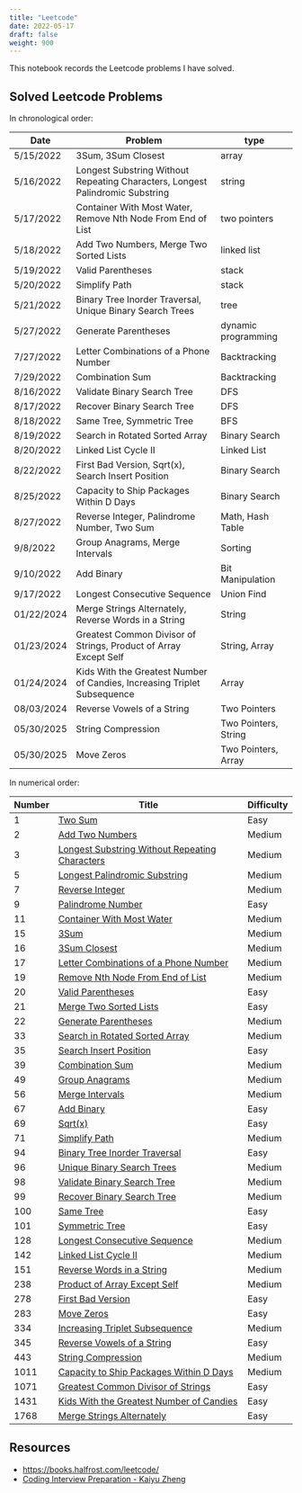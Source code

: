 ```yaml
---
title: "Leetcode"
date: 2022-05-17
draft: false
weight: 900
---
```


This notebook records the Leetcode problems I have solved.

## Solved Leetcode Problems

In chronological order:

| Date | Problem | type |
| ---- | ------- | ---- |
| 5/15/2022 | 3Sum, 3Sum Closest | array |
| 5/16/2022 | Longest Substring Without Repeating Characters, Longest Palindromic Substring | string |
| 5/17/2022 | Container With Most Water, Remove Nth Node From End of List | two pointers |
| 5/18/2022 | Add Two Numbers, Merge Two Sorted Lists | linked list |
| 5/19/2022 | Valid Parentheses | stack |
| 5/20/2022 | Simplify Path | stack |
| 5/21/2022 | Binary Tree Inorder Traversal, Unique Binary Search Trees | tree |
| 5/27/2022 | Generate Parentheses | dynamic programming |
| 7/27/2022 | Letter Combinations of a Phone Number | Backtracking |
| 7/29/2022 | Combination Sum | Backtracking |
| 8/16/2022 | Validate Binary Search Tree | DFS |
| 8/17/2022 | Recover Binary Search Tree | DFS |
| 8/18/2022 | Same Tree, Symmetric Tree | BFS |
| 8/19/2022 | Search in Rotated Sorted Array | Binary Search |
| 8/20/2022 | Linked List Cycle II | Linked List |
| 8/22/2022 | First Bad Version, Sqrt(x), Search Insert Position | Binary Search |
| 8/25/2022 | Capacity to Ship Packages Within D Days | Binary Search |
| 8/27/2022 | Reverse Integer, Palindrome Number, Two Sum | Math, Hash Table |
| 9/8/2022 | Group Anagrams, Merge Intervals | Sorting |
| 9/10/2022 | Add Binary | Bit Manipulation |
| 9/17/2022 | Longest Consecutive Sequence | Union Find |
| 01/22/2024 | Merge Strings Alternately, Reverse Words in a String | String |
| 01/23/2024 | Greatest Common Divisor of Strings, Product of Array Except Self | String, Array |
| 01/24/2024 | Kids With the Greatest Number of Candies, Increasing Triplet Subsequence | Array |
| 08/03/2024 | Reverse Vowels of a String | Two Pointers |
| 05/30/2025 | String Compression | Two Pointers, String |
| 05/30/2025 | Move Zeros | Two Pointers, Array |

In numerical order:

| Number | Title | Difficulty |
| ------ | ----- | ---------- |
| 1 | [Two Sum](https://leetcode.com/problems/two-sum/) | Easy |
| 2 | [Add Two Numbers](https://leetcode.com/problems/add-two-numbers/) | Medium |
| 3 | [Longest Substring Without Repeating Characters](https://leetcode.com/problems/longest-substring-without-repeating-characters/) | Medium |
| 5 | [Longest Palindromic Substring](https://leetcode.com/problems/longest-palindromic-substring/) | Medium |
| 7 | [Reverse Integer](https://leetcode.com/problems/reverse-integer/) | Medium |
| 9 | [Palindrome Number](https://leetcode.com/problems/palindrome-number/) | Easy |
| 11 | [Container With Most Water](https://leetcode.com/problems/container-with-most-water/) | Medium |
| 15 | [3Sum](https://leetcode.com/problems/3sum/) | Medium |
| 16 | [3Sum Closest](https://leetcode.com/problems/3sum-closest/) | Medium |
| 17 | [Letter Combinations of a Phone Number](https://leetcode.com/problems/letter-combinations-of-a-phone-number/) | Medium |
| 19 | [Remove Nth Node From End of List](https://leetcode.com/problems/remove-nth-node-from-end-of-list/) | Medium |
| 20 | [Valid Parentheses](https://leetcode.com/problems/valid-parentheses/) | Easy |
| 21 | [Merge Two Sorted Lists](https://leetcode.com/problems/merge-two-sorted-lists/) | Easy |
| 22 | [Generate Parentheses](https://leetcode.com/problems/generate-parentheses/) | Medium |
| 33 | [Search in Rotated Sorted Array](https://leetcode.com/problems/search-in-rotated-sorted-array/) | Medium |
| 35 | [Search Insert Position](https://leetcode.com/problems/search-insert-position/) | Easy |
| 39 | [Combination Sum](https://leetcode.com/problems/combination-sum/) | Medium |
| 49 | [Group Anagrams](https://leetcode.com/problems/group-anagrams/) | Medium |
| 56 | [Merge Intervals](https://leetcode.com/problems/merge-intervals/) | Medium |
| 67 | [Add Binary](https://leetcode.com/problems/add-binary/) | Easy |
| 69 | [Sqrt(x)](https://leetcode.com/problems/sqrtx/) | Easy |
| 71 | [Simplify Path](https://leetcode.com/problems/simplify-path/) | Medium |
| 94 | [Binary Tree Inorder Traversal](https://leetcode.com/problems/binary-tree-inorder-traversal/) | Easy |
| 96 | [Unique Binary Search Trees](https://leetcode.com/problems/unique-binary-search-trees/) | Medium |
| 98 | [Validate Binary Search Tree](https://leetcode.com/problems/validate-binary-search-tree/) | Medium |
| 99 | [Recover Binary Search Tree](https://leetcode.com/problems/recover-binary-search-tree/) | Medium |
| 100 | [Same Tree](https://leetcode.com/problems/same-tree/) | Easy |
| 101 | [Symmetric Tree](https://leetcode.com/problems/symmetric-tree/) | Easy |
| 128 | [Longest Consecutive Sequence](https://leetcode.com/problems/longest-consecutive-sequence/) | Medium |
| 142 | [Linked List Cycle II](https://leetcode.com/problems/linked-list-cycle-ii/) | Medium |
| 151 | [Reverse Words in a String](https://leetcode.com/problems/reverse-words-in-a-string/) | Medium |
| 238 | [Product of Array Except Self](https://leetcode.com/problems/product-of-array-except-self/) | Medium |
| 278 | [First Bad Version](https://leetcode.com/problems/first-bad-version/) | Easy |
| 283 | [Move Zeros](https://leetcode.com/problems/move-zeroes/) | Easy |
| 334 | [Increasing Triplet Subsequence](https://leetcode.com/problems/increasing-triplet-subsequence/) | Medium |
| 345 | [Reverse Vowels of a String](https://leetcode.com/problems/reverse-vowels-of-a-string/) | Easy |
| 443 | [String Compression](https://leetcode.com/problems/string-compression/) | Medium |
| 1011 | [Capacity to Ship Packages Within D Days](https://leetcode.com/problems/capacity-to-ship-packages-within-d-days/) | Medium |
| 1071 | [Greatest Common Divisor of Strings](https://leetcode.com/problems/greatest-common-divisor-of-strings/) | Easy |
| 1431 | [Kids With the Greatest Number of Candies](https://leetcode.com/problems/kids-with-the-greatest-number-of-candies/) | Easy |
| 1768 | [Merge Strings Alternately](https://leetcode.com/problems/merge-strings-alternately/) | Easy |

## Resources

* https://books.halfrost.com/leetcode/
* [Coding Interview Preparation - Kaiyu Zheng](/docs/Coding_Interview_Preparation_document.pdf)
